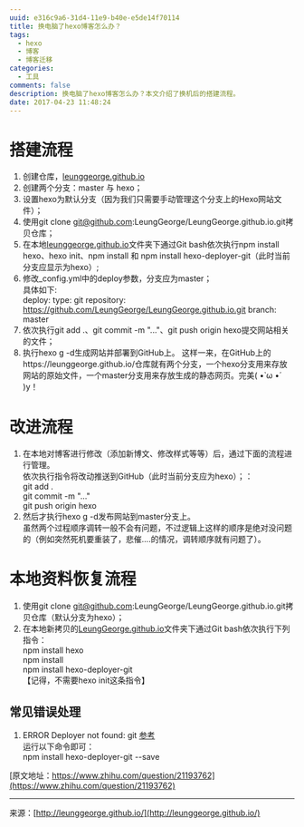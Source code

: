 ```yaml
---
uuid: e316c9a6-31d4-11e9-b40e-e5de14f70114
title: 换电脑了hexo博客怎么办？
tags: 
  - hexo
  - 博客
  - 博客迁移
categories: 
  - 工具
comments: false
description: 换电脑了hexo博客怎么办？本文介绍了换机后的搭建流程。
date: 2017-04-23 11:48:24
---
```


# 搭建流程
1. 创建仓库，[leunggeorge.github.io](https://leunggeorge.github.io/)
2. 创建两个分支：master 与 hexo；
3. 设置hexo为默认分支（因为我们只需要手动管理这个分支上的Hexo网站文件）；
4. 使用git clone git@github.com:LeungGeorge/LeungGeorge.github.io.git拷贝仓库；
5. 在本地[leunggeorge.github.io](https://leunggeorge.github.io/)文件夹下通过Git bash依次执行npm install hexo、hexo init、npm install 和 npm install hexo-deployer-git（此时当前分支应显示为hexo）;
6. 修改_config.yml中的deploy参数，分支应为master；  
具体如下:  
deploy:
  type: git
  repository: https://github.com/LeungGeorge/LeungGeorge.github.io.git
  branch: master
7. 依次执行git add .、git commit -m "..."、git push origin hexo提交网站相关的文件；
8. 执行hexo g -d生成网站并部署到GitHub上。
这样一来，在GitHub上的https://leunggeorge.github.io/仓库就有两个分支，一个hexo分支用来存放网站的原始文件，一个master分支用来存放生成的静态网页。完美( •̀ ω •́ )y！

# 改进流程
1. 在本地对博客进行修改（添加新博文、修改样式等等）后，通过下面的流程进行管理。  
依次执行指令将改动推送到GitHub（此时当前分支应为hexo）；：  
git add .  
git commit -m "..."  
git push origin hexo  
2. 然后才执行hexo g -d发布网站到master分支上。   
虽然两个过程顺序调转一般不会有问题，不过逻辑上这样的顺序是绝对没问题的（例如突然死机要重装了，悲催....的情况，调转顺序就有问题了）。

# 本地资料恢复流程
1. 使用git clone git@github.com:LeungGeorge/LeungGeorge.github.io.git拷贝仓库（默认分支为hexo）；  
2. 在本地新拷贝的[LeungGeorge.github.io](https://leunggeorge.github.io/)文件夹下通过Git bash依次执行下列指令：  
npm install hexo  
npm install  
npm install hexo-deployer-git  
【记得，不需要hexo init这条指令】  

## 常见错误处理
1. ERROR Deployer not found: git [参考](https://www.v2ex.com/t/175940)  
运行以下命令即可：  
npm install hexo-deployer-git --save  





[原文地址：https://www.zhihu.com/question/21193762](https://www.zhihu.com/question/21193762)



---
<link rel="stylesheet" href="http://yandex.st/highlightjs/6.1/styles/default.min.css">
<script src="http://yandex.st/highlightjs/6.1/highlight.min.js"></script>
<script>
hljs.tabReplace = ' ';
hljs.initHighlightingOnLoad();
</script>


来源：[http://leunggeorge.github.io/](http://leunggeorge.github.io/)  